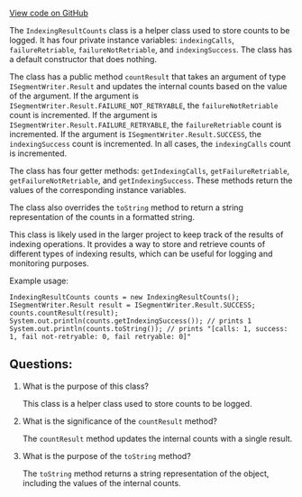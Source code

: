 [View code on GitHub](https://github.com/misbahsy/the-algorithm/src/java/com/twitter/search/earlybird/partition/IndexingResultCounts.java)

The `IndexingResultCounts` class is a helper class used to store counts to be logged. It has four private instance variables: `indexingCalls`, `failureRetriable`, `failureNotRetriable`, and `indexingSuccess`. The class has a default constructor that does nothing. 

The class has a public method `countResult` that takes an argument of type `ISegmentWriter.Result` and updates the internal counts based on the value of the argument. If the argument is `ISegmentWriter.Result.FAILURE_NOT_RETRYABLE`, the `failureNotRetriable` count is incremented. If the argument is `ISegmentWriter.Result.FAILURE_RETRYABLE`, the `failureRetriable` count is incremented. If the argument is `ISegmentWriter.Result.SUCCESS`, the `indexingSuccess` count is incremented. In all cases, the `indexingCalls` count is incremented.

The class has four getter methods: `getIndexingCalls`, `getFailureRetriable`, `getFailureNotRetriable`, and `getIndexingSuccess`. These methods return the values of the corresponding instance variables.

The class also overrides the `toString` method to return a string representation of the counts in a formatted string.

This class is likely used in the larger project to keep track of the results of indexing operations. It provides a way to store and retrieve counts of different types of indexing results, which can be useful for logging and monitoring purposes. 

Example usage:
```
IndexingResultCounts counts = new IndexingResultCounts();
ISegmentWriter.Result result = ISegmentWriter.Result.SUCCESS;
counts.countResult(result);
System.out.println(counts.getIndexingSuccess()); // prints 1
System.out.println(counts.toString()); // prints "[calls: 1, success: 1, fail not-retryable: 0, fail retryable: 0]"
```
## Questions: 
 1. What is the purpose of this class?
    
    This class is a helper class used to store counts to be logged.

2. What is the significance of the `countResult` method?
    
    The `countResult` method updates the internal counts with a single result.

3. What is the purpose of the `toString` method?
    
    The `toString` method returns a string representation of the object, including the values of the internal counts.